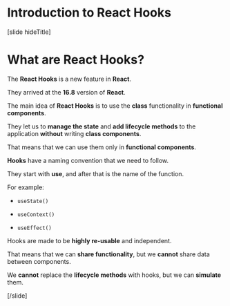 # Introduction to React Hooks

[slide hideTitle]

# What are React Hooks?

The **React Hooks** is a new feature in **React**.

They arrived at the **16.8** version of **React**.

The main idea of **React Hooks** is to use the **class** functionality in **functional components**.

They let us to **manage the state** and **add lifecycle methods** to the application **without** writing **class components**.

That means that we can use them only in **functional components**.

**Hooks** have a naming convention that we need to follow.

They start with **use**, and after that is the name of the function.

For example:

- `useState()`

- `useContext()`

- `useEffect()`

Hooks are made to be **highly re-usable** and independent.

That means that we can **share functionality**, but we **cannot** share data between components.

We **cannot** replace the **lifecycle methods** with hooks, but we can **simulate** them.

[/slide]
